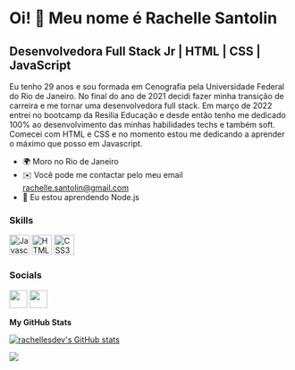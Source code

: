 Oi! 👋 Meu nome é Rachelle Santolin
==================================

Desenvolvedora Full Stack Jr | HTML | CSS | JavaScript
------------------------------------------------------

Eu tenho 29 anos e sou formada em Cenografia pela Universidade Federal do Rio de Janeiro. No final do ano de 2021 decidi fazer minha transição de carreira e me tornar uma desenvolvedora full stack. Em março de 2022 entrei no bootcamp da Resilia Educação e desde então tenho me dedicado 100% ao desenvolvimento das minhas habilidades techs e também soft. Comecei com HTML e CSS e no momento estou me dedicando a aprender o máximo que posso em Javascript.

* 🌍  Moro no Rio de Janeiro
* ✉️  Você pode me contactar pelo meu email [rachelle.santolin@gmail.com](mailto:rachelle.santolin@gmail.com)
* 🧠  Eu estou aprendendo Node.js

### Skills

<p align="left">
<a href="https://developer.mozilla.org/en-US/docs/Web/JavaScript" target="_blank" rel="noreferrer"><img src="https://raw.githubusercontent.com/danielcranney/readme-generator/main/public/icons/skills/javascript-colored.svg" width="36" height="36" alt="Javascript" /></a>
<a href="https://developer.mozilla.org/en-US/docs/Glossary/HTML5" target="_blank" rel="noreferrer"><img src="https://raw.githubusercontent.com/danielcranney/readme-generator/main/public/icons/skills/html5-colored.svg" width="36" height="36" alt="HTML5" /></a>
<a href="https://www.w3.org/TR/CSS/#css" target="_blank" rel="noreferrer"><img src="https://raw.githubusercontent.com/danielcranney/readme-generator/main/public/icons/skills/css3-colored.svg" width="36" height="36" alt="CSS3" /></a>
</p>

### Socials

<p align="left"> <a href="https://www.github.com/rachellesdev" target="_blank" rel="noreferrer"><img src="https://raw.githubusercontent.com/danielcranney/readme-generator/main/public/icons/socials/github.svg" width="32" height="32" /></a> <a href="https://www.linkedin.com/in/rachelle-santolin/" target="_blank" rel="noreferrer"><img src="https://raw.githubusercontent.com/danielcranney/readme-generator/main/public/icons/socials/linkedin.svg" width="32" height="32" /></a></p>

<b>My GitHub Stats</b>

<a href="http://www.github.com/rachellesdev"><img src="https://github-readme-stats.vercel.app/api?username=rachellesdev&show_icons=true&hide=stars,prs,issues,contribs&title_color=0891b2&text_color=ffffff&icon_color=0891b2&bg_color=1c1917&hide_border=true&show_icons=true" alt="rachellesdev's GitHub stats" /></a>

<a href="http://www.github.com/rachellesdev"><img src="https://github-readme-streak-stats.herokuapp.com/?user=rachellesdev&stroke=ffffff&background=1c1917&ring=0891b2&fire=0891b2&currStreakNum=ffffff&currStreakLabel=0891b2&sideNums=ffffff&sideLabels=ffffff&dates=ffffff&hide_border=true" /></a>

